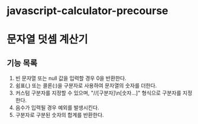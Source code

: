 # javascript-calculator-precourse
# 문자열 덧셈 계산기

## 기능 목록
1. 빈 문자열 또는 null 값을 입력할 경우 0을 반환한다.
2. 쉼표(,) 또는 콜론(:)을 구분자로 사용하여 문자열의 숫자를 더한다.
3. 커스텀 구분자를 지정할 수 있으며, "//[구분자]\n[숫자...]" 형식으로 구분자를 지정한다.
4. 음수가 입력될 경우 예외를 발생시킨다.
5. 구분자로 구분된 숫자의 합계를 반환한다.
